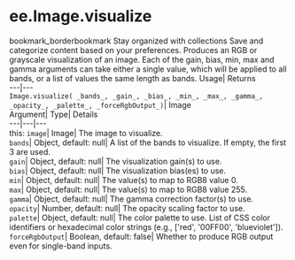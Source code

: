  
#  ee.Image.visualize 
bookmark_borderbookmark Stay organized with collections  Save and categorize content based on your preferences.
Produces an RGB or grayscale visualization of an image. Each of the gain, bias, min, max and gamma arguments can take either a single value, which will be applied to all bands, or a list of values the same length as bands. 
Usage| Returns  
---|---  
`Image.visualize( _bands_, _gain_, _bias_, _min_, _max_, _gamma_, _opacity_, _palette_, _forceRgbOutput_)`| Image  
Argument| Type| Details  
---|---|---  
this: `image`| Image| The image to visualize.  
`bands`| Object, default: null| A list of the bands to visualize. If empty, the first 3 are used.  
`gain`| Object, default: null| The visualization gain(s) to use.  
`bias`| Object, default: null| The visualization bias(es) to use.  
`min`| Object, default: null| The value(s) to map to RGB8 value 0.  
`max`| Object, default: null| The value(s) to map to RGB8 value 255.  
`gamma`| Object, default: null| The gamma correction factor(s) to use.  
`opacity`| Number, default: null| The opacity scaling factor to use.  
`palette`| Object, default: null| The color palette to use. List of CSS color identifiers or hexadecimal color strings (e.g., ['red', '00FF00', 'blueviolet']).  
`forceRgbOutput`| Boolean, default: false| Whether to produce RGB output even for single-band inputs.  
